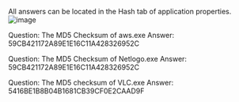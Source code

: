 All answers can be located in the Hash tab of application properties. 
![image](https://github.com/Shawn-Nichol/TryHackMe/assets/30714313/97f9a2be-5a41-48ff-94ce-fd9c26e5349d)



Question: The MD5 Checksum of aws.exe
Answer: 59CB421172A89E1E16C11A428326952C

Question: The MD5 Checksum of Netlogo.exe
Answer: 59CB421172A89E1E16C11A428326952C

Question: The MD5 checksum of VLC.exe
Answer: 5416BE1B8B04B1681CB39CF0E2CAAD9F
